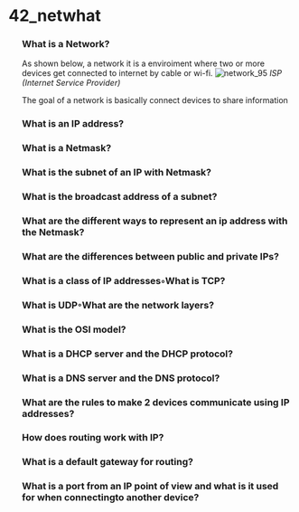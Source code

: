 # 42_netwhat

<ul>
  <h3>What is a Network?</h3>

  As shown below, a network it is a enviroiment where two or more devices get connected to internet by cable or wi-fi.
  ![network_95](https://user-images.githubusercontent.com/61021800/79262244-66398b80-7e67-11ea-95de-a479f5f934b0.png)
  <em>ISP (Internet Service Provider)</em>
  
  The goal of a network is basically connect devices to share information
  
   <h3>What is an IP address?</h3>

  <h3>What is a Netmask?</h3>

  <h3>What is the subnet of an IP with Netmask?</h3>
  
  <h3>What is the broadcast address of a subnet?</h3>
  
  <h3>What are the different ways to represent an ip address with the Netmask?</h3>
  
  <h3>What are the differences between public and private IPs?</h3>
  
  <h3>What is a class of IP addresses◦What is TCP?</h3>
  
  <h3>What is UDP◦What are the network layers?</h3>
  
  <h3>What is the OSI model?</h3>
  
  <h3>What is a DHCP server and the DHCP protocol?</h3>
  
  <h3>What is a DNS server and the DNS protocol?</h3>
  
  <h3>What are the rules to make 2 devices communicate using IP addresses?</h3>
  
  <h3>How does routing work with IP?</h3>
  
  <h3>What is a default gateway for routing?</h3>
  
  <h3>What is a port from an IP point of view and what is it used for when connectingto another device?</h3>

<ul>
